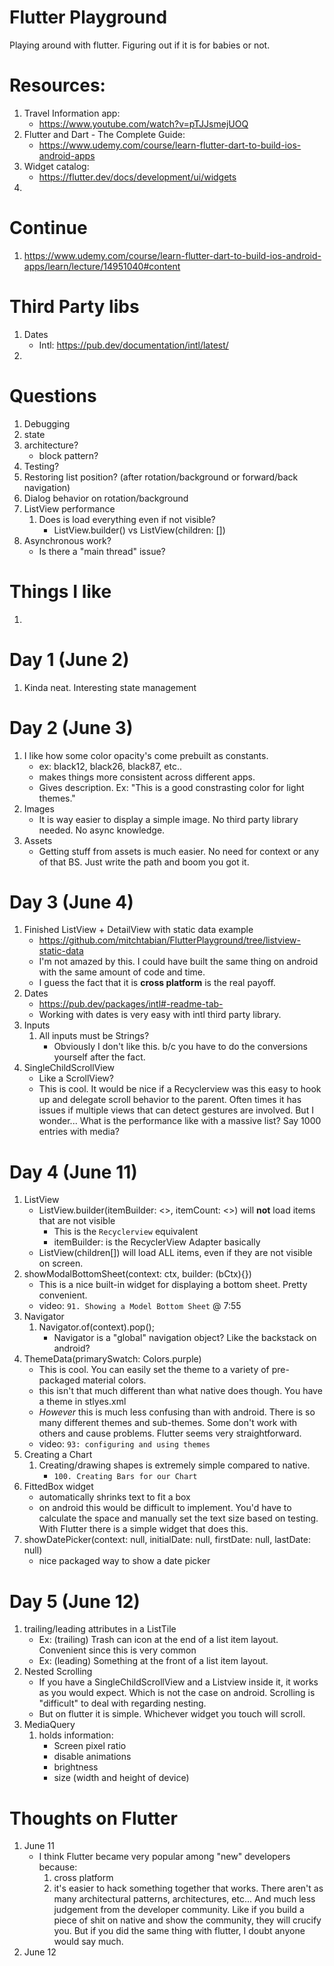 # Flutter Playground
Playing around with flutter. Figuring out if it is for babies or not.


# Resources:
1. Travel Information app:
	- https://www.youtube.com/watch?v=pTJJsmejUOQ
2. Flutter and Dart - The Complete Guide:
	- https://www.udemy.com/course/learn-flutter-dart-to-build-ios-android-apps
3. Widget catalog:
	- https://flutter.dev/docs/development/ui/widgets
4.


# Continue
1. https://www.udemy.com/course/learn-flutter-dart-to-build-ios-android-apps/learn/lecture/14951040#content



# Third Party libs
1. Dates
	- Intl: https://pub.dev/documentation/intl/latest/
2.



# Questions
1. Debugging
2. state
3. architecture?
	- block pattern?
4. Testing?
5. Restoring list position? (after rotation/background or forward/back navigation)
6. Dialog behavior on rotation/background
7. ListView performance
	1. Does is load everything even if not visible?
		- ListView.builder() vs ListView(children: [])
8. Asynchronous work?
	- Is there a "main thread" issue?




# Things I like
1.




# Day 1 (June 2)
1. Kinda neat. Interesting state management

# Day 2 (June 3)
1. I like how some color opacity's come prebuilt as constants.
	- ex: black12, black26, black87, etc..
	- makes things more consistent across different apps.
	- Gives description. Ex: "This is a good constrasting color for light themes."
2. Images
	- It is way easier to display a simple image. No third party library needed. No async knowledge.
3. Assets
	- Getting stuff from assets is much easier. No need for context or any of that BS. Just write the path and boom you got it.

# Day 3 (June 4)
1. Finished ListView + DetailView with static data example
	- https://github.com/mitchtabian/FlutterPlayground/tree/listview-static-data
	- I'm not amazed by this. I could have built the same thing on android with the same amount of code and time.
	- I guess the fact that it is **cross platform** is the real payoff.
2. Dates
	- https://pub.dev/packages/intl#-readme-tab-
	- Working with dates is very easy with intl third party library.
3. Inputs
	1. All inputs must be Strings?
		- Obviously I don't like this. b/c you have to do the conversions yourself after the fact.
4. SingleChildScrollView
	- Like a ScrollView?
	- This is cool. It would be nice if a Recyclerview was this easy to hook up and delegate scroll behavior to the parent. Often times it has issues if multiple views that can detect gestures are involved. But I wonder... What is the performance like with a massive list? Say 1000 entries with media?

# Day 4 (June 11)
1. ListView
	- ListView.builder(itemBuilder: <>, itemCount: <>) will **not** load items that are not visible
		- This is the `Recyclerview` equivalent
		- itemBuilder: is the RecyclerView Adapter basically
	- ListView(children[]) will load ALL items, even if they are not visible on screen.
2. showModalBottomSheet(context: ctx, builder: (bCtx){})
	- This is a nice built-in widget for displaying a bottom sheet. Pretty convenient.
	- video: `91. Showing a Model Bottom Sheet` @ 7:55
3. Navigator
	1. Navigator.of(context).pop();
		- Navigator is a "global" navigation object? Like the backstack on android?
4. ThemeData(primarySwatch: Colors.purple)
	- This is cool. You can easily set the theme to a variety of pre-packaged material colors.
	- this isn't that much different than what native does though. You have a theme in stlyes.xml
	- *However* this is much less confusing than with android. There is so many different themes and sub-themes. Some don't work with others and cause problems. Flutter seems very straightforward.
	- video: `93: configuring and using themes`
5. Creating a Chart
	1. Creating/drawing shapes is extremely simple compared to native.
		- `100. Creating Bars for our Chart`
6. FittedBox widget
	- automatically shrinks text to fit a box
	- on android this would be difficult to implement. You'd have to calculate the space and manually set the text size based on testing. With Flutter there is a simple widget that does this.
7. showDatePicker(context: null, initialDate: null, firstDate: null, lastDate: null)
    - nice packaged way to show a date picker


# Day 5 (June 12)
1. trailing/leading attributes in a ListTile
    - Ex: (trailing) Trash can icon at the end of a list item layout. Convenient since this is very common
    - Ex: (leading) Something at the front of a list item layout. 
2. Nested Scrolling
    - If you have a SingleChildScrollView and a Listview inside it, it works as you would expect. Which is not the case on android. Scrolling is "difficult" to deal with regarding nesting.
    - But on flutter it is simple. Whichever widget you touch will scroll.
3. MediaQuery
    1. holds information:
        - Screen pixel ratio
        - disable animations
        - brightness
        - size (width and height of device)

# Thoughts on Flutter
1. June 11
	- I think Flutter became very popular among "new" developers because:
		1. cross platform
		2. it's easier to hack something together that works. There aren't as many architectural patterns, architectures, etc... And much less judgement from the developer community. Like if you build a piece of shit on native and show the community, they will crucify you. But if you did the same thing with flutter, I doubt anyone would say much.
2. June 12
    
































